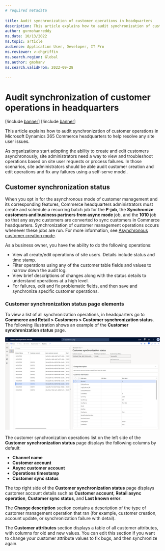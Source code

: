 ```yaml
---
# required metadata

title: Audit synchronization of customer operations in headquarters
description: This article explains how to audit synchronization of customer operations in Microsoft Dynamics 365 Commerce headquarters to help resolve any site user issues.
author: gvrmohanreddy
ms.date: 10/13/2022
ms.topic: article
audience: Application User, Developer, IT Pro
ms.reviewer: v-chgriffin
ms.search.region: Global
ms.author: gmohanv
ms.search.validFrom: 2022-09-28

---
```

# Audit synchronization of customer operations in headquarters

[!include [banner](includes/banner.md)]
[!include [banner](includes/preview-banner.md)]

This article explains how to audit synchronization of customer operations in Microsoft Dynamics 365 Commerce headquarters to help resolve any site user issues.

As organizations start adopting the ability to create and edit customers asynchronously, site administrators need a way to view and troubleshoot operations based on site user requests or process failures. In those scenarios, site administrators should be able audit customer creation and edit operations and fix any failures using a self-serve model. 

## Customer synchronization status

When you opt in for the asynchronous mode of customer management and its corresponding features, Commerce headquarters administrators must create and schedule a recurring batch job for the **P-job**, the **Synchronize customers and business partners from async mode** job, and the **1010** job so that any async customers are converted to sync customers in Commerce headquarters. Synchronization of customer management operations occurs whenever these jobs are run. For more information, see [Asynchronous customer creation mode](async-customer-mode.md).

As a business owner, you have the ability to do the following operations:

- View all create/edit operations of site users. Details include status and time stamp.   
- Filter operations using any of the customer table fields and values to narrow down the audit log. 
- View brief descriptions of changes along with the status details to understand operations at a high level.   
- For failures, edit and fix problematic fields, and then save and synchronize specific customer operations. 

### Customer synchronization status page elements 

To view a list of all synchronization operations, in headquarters go to **Commerce and Retail \> Customers \> Customer synchronization status**. The following illustration shows an example of the **Customer synchronization status** page.

![Customer synchronization status page in headquarters](media/D365-Commerce-Customer-Mgmt-Audi-Async-Operations.png)

The customer synchronization operations list on the left side of the **Customer synchronization status** page displays the following columns by default: 

- **Channel name**
- **Customer account**
- **Async customer account**
- **Operations timestamp**
- **Customer sync status**

The top right side of the **Customer synchronization status** page displays customer account details such as **Customer account**, **Retail async operation**, **Customer sync status**, and **Last known error**.

The **Change description** section contains a description of the type of customer management operation that ran (for example, customer creation, account update, or synchronization failure with detail).

The **Customer attributes** section displays a table of all customer attributes, with columns for old and new values. You can edit this section if you want to change your customer attribute values to fix bugs, and then synchronize again.


